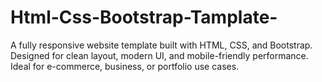 # Html-Css-Bootstrap-Tamplate-
A fully responsive website template built with HTML, CSS, and Bootstrap. Designed for clean layout, modern UI, and mobile-friendly performance. Ideal for e-commerce, business, or portfolio use cases.
